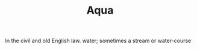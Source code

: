 ---
title: Aqua
permalink: "/definitions/aqua.html"
body: In the civil and old English law. water; sometimes a stream or water-course
published_at: '2018-07-07'
layout: post
---
